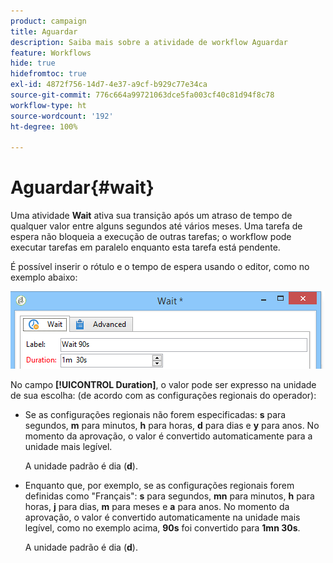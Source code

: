 ```yaml
---
product: campaign
title: Aguardar
description: Saiba mais sobre a atividade de workflow Aguardar
feature: Workflows
hide: true
hidefromtoc: true
exl-id: 4872f756-14d7-4e37-a9cf-b929c77e34ca
source-git-commit: 776c664a99721063dce5fa003cf40c81d94f8c78
workflow-type: ht
source-wordcount: '192'
ht-degree: 100%

---
```


# Aguardar{#wait}



Uma atividade **Wait** ativa sua transição após um atraso de tempo de qualquer valor entre alguns segundos até vários meses. Uma tarefa de espera não bloqueia a execução de outras tarefas; o workflow pode executar tarefas em paralelo enquanto esta tarefa está pendente.

É possível inserir o rótulo e o tempo de espera usando o editor, como no exemplo abaixo:

![](assets/edit_wait.png)

No campo **[!UICONTROL Duration]**, o valor pode ser expresso na unidade de sua escolha: (de acordo com as configurações regionais do operador):

* Se as configurações regionais não forem especificadas: **s** para segundos, **m** para minutos, **h** para horas, **d** para dias e **y** para anos. No momento da aprovação, o valor é convertido automaticamente para a unidade mais legível.

  A unidade padrão é dia (**d**).

* Enquanto que, por exemplo, se as configurações regionais forem definidas como &quot;Français&quot;: **s** para segundos, **mn** para minutos, **h** para horas, **j** para dias, **m** para meses e **a** para anos. No momento da aprovação, o valor é convertido automaticamente na unidade mais legível, como no exemplo acima, **90s** foi convertido para **1mn 30s**.

  A unidade padrão é dia (**d**).
